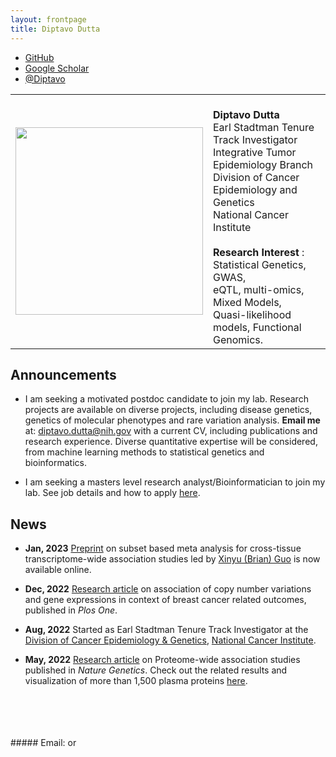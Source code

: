 ```yaml
---
layout: frontpage
title: Diptavo Dutta
---
```


<div class="navbar">
  <div class="navbar-inner">
      <ul class="nav">
      <!--    <li><a href="{{ BASE_PATH }}/assets/broman.pdf">cv</a></li>  -->
          <li><a href="https://github.com/diptavo">GitHub</a></li>
	  <li><a href="https://scholar.google.com/citations?user=0HmuYCUAAAAJ&hl=en">Google Scholar</a></li>
          <li><a href="https://twitter.com/Diptavo">@Diptavo</a></li>
      </ul>
  </div>
</div>

<table class="wide">
<tr>
<td class="left">
    <img id="frontphoto" src="assets/bigpublpics/Diptav_Dutta.jpg" width="300" height="300" alt="" />
</td>
<td class="left">
<br><b> Diptavo Dutta </b>
<br> Earl Stadtman Tenure Track Investigator
<br> Integrative Tumor Epidemiology Branch
<br> Division of Cancer Epidemiology and Genetics
<br> National Cancer Institute
<br>
<br> <b> Research Interest </b>: Statistical Genetics, GWAS,
                <br>  eQTL, multi-omics, Mixed Models,
                <br>  Quasi-likelihood models, Functional Genomics.
<br> 

</td>
</tr>
</table>

<p align="justify">

## Announcements

- I am seeking a motivated postdoc candidate to join my lab. Research projects are available on diverse projects, including disease genetics, genetics of molecular phenotypes and rare variation analysis. **Email me** at: <diptavo.dutta@nih.gov> with a current CV, including publications and research experience. Diverse quantitative expertise will be considered, from machine learning methods to statistical genetics and bioinformatics.

- I am seeking a masters level research analyst/Bioinformatician to join my lab. See job details and how to apply [here](https://dceg.cancer.gov/about/careers/current-openings/bioinformatics-scientist-iteb).

</p>

## News

- **Jan, 2023** [Preprint](https://www.medrxiv.org/content/10.1101/2023.01.11.23284454v1) on subset based meta analysis for cross-tissue transcriptome-wide association studies led by [Xinyu (Brian) Guo](https://www.brian-guo.com/) is now available online. 

- **Dec, 2022** [Research article](https://journals.plos.org/plosone/article?id=10.1371/journal.pone.0276886) on association of copy number variations and gene expressions in context of breast cancer related outcomes, published in *Plos One*.

-  **Aug, 2022** Started as Earl Stadtman Tenure Track Investigator at the [Division of Cancer Epidemiology & Genetics](https://dceg.cancer.gov/), [National Cancer Institute](https://www.cancer.gov/).

- **May, 2022** [Research article](https://www.nature.com/articles/s41588-022-01051-w) on Proteome-wide association studies published in *Nature Genetics*. Check out the related results and visualization of more than 1,500 plasma proteins [here](http://nilanjanchatterjeelab.org/pwas/). 

 <br>
 <br>
 <br>
 <br>
##### Email: <diptavo.dutta@nih.gov> or <dutta.diptavo@gmail.com>

<!--

<table class="wide">
<tr>
  <td class="left">
    <a href="pages/publpics/iplotCorr.html">
        <img src="assets/publpics/iplotCorr.png" alt="R/qtlcharts example" title="R/qtlcharts example"/>
    </a>
  </td>
  <td class="right">
    <a href="pages/publpics/rqtlexper_fig2.html">
        <img src="assets/publpics/rqtlexper_fig2.png" alt="Broman (2014) Fig 2" title="Broman (2014) Fig 2"/>
    </a>
  </td>
</tr>
<tr>
  <td class="left">
    <a href="pages/publpics/samplemixups_fig7.html">
        <img src="assets/publpics/samplemixups_fig7.png" alt="Broman et al. (2013) Fig 7" title="Broman et al. (2013) Fig 7"/>
    </a>
  </td>
  <td class="right">
    <a href="pages/publpics/isletc6_fig4.html">
        <img src="assets/publpics/isletc6_fig4.png" alt="Tian et al. (2015) Fig 4" title="Tian et al. (2015) Fig 4"/>
    </a>
  </td>
</tr>
</table>

<div class="navbar">
  <div class="navbar-inner">
      <ul class="nav">
          <li><a href="morefigs.html">see more figures</a></li>
      </ul>
  </div>
</div>

-->

